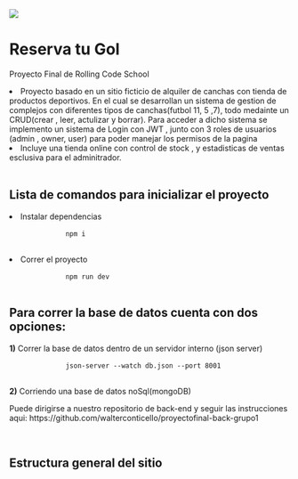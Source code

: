 <!DOCTYPE html>
<html>
<head>
    <img src="https://res.cloudinary.com/dmmviigbv/image/upload/v1692886089/tjzkrnk4sauomcuyrxtd.png"> 
</head>
<body>  
    <main>
    <h1>Reserva tu Gol</h1>
    <p>Proyecto Final de Rolling Code School </p>
    <li>Proyecto basado en un sitio ficticio de alquiler de canchas con tienda de productos deportivos.
    En el cual se desarrollan un sistema de gestion de complejos con diferentes tipos de canchas(futbol 11, 5 ,7), todo medainte un CRUD(crear , leer, actulizar y borrar). Para acceder a dicho sistema se implemento un sistema de Login con JWT , junto con 3 roles de usuarios (admin , owner, user) para poder manejar los permisos de la pagina</li>
    <li>Incluye una tienda online con control de stock , y estadisticas de ventas esclusiva para el adminitrador.</li>  
        <br>
        <h2>Lista de comandos para inicializar el proyecto</h2>
        <li>Instalar dependencias</li>
        <pre>
            <code>npm i</code>
        </pre>
        <li>Correr el proyecto</li>
        <pre>
            <code>npm run dev</code>
        </pre>
        <h2>Para correr la base de datos cuenta con dos opciones:</h2>
        <p><strong>1)</strong> Correr la base de datos dentro de un servidor interno (json server)</p>
        <pre>
            <code>json-server --watch db.json --port 8001</code>
        </pre>
        <p><strong>2)</strong> Corriendo una base de datos noSql(mongoDB)</p>
        <p>Puede dirigirse a nuestro repositorio de back-end y seguir las instrucciones aqui: <a>https://github.com/walterconticello/proyectofinal-back-grupo1</a></p>
        <br>
        <h2>Estructura general del sitio</h2>
    <main/>        
</body>
</html>
